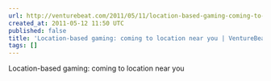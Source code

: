 ```yaml
---
url: http://venturebeat.com/2011/05/11/location-based-gaming-coming-to-location-near-you/?utm_source=feedburner&utm_medium=feed&utm_campaign=Feed%3A+Venturebeat+%28VentureBeat%29
created_at: 2011-05-12 11:50 UTC
published: false
title: 'Location-based gaming: coming to location near you | VentureBeat'
tags: []
---
```


Location-based gaming: coming to location near you
